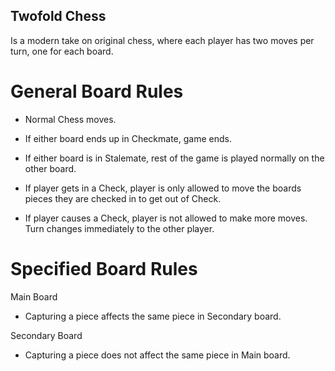 ## Twofold Chess

Is a modern take on original chess, where each player has two moves per turn, one for each board.


# General Board Rules

- Normal Chess moves.
- If either board ends up in Checkmate, game ends.
- If either board is in Stalemate, rest of the game is played normally on the other board.
  
- If player gets in a Check, player is only allowed to move the boards pieces they are checked in to get out of Check.
- If player causes a Check, player is not allowed to make more moves. Turn changes immediately to the other player.

# Specified Board Rules

Main Board
- Capturing a piece affects the same piece in Secondary board.

Secondary Board
- Capturing a piece does not affect the same piece in Main board.
